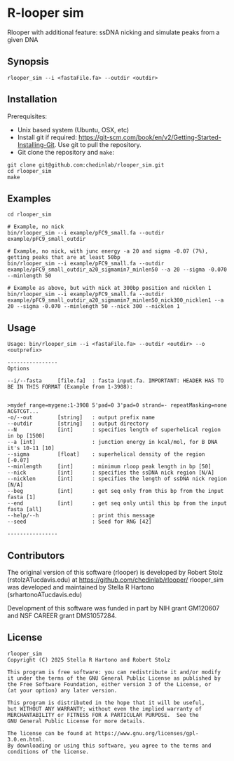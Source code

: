 # R-looper sim

Rlooper with additional feature: ssDNA nicking and simulate peaks from a given DNA

## Synopsis

```
rlooper_sim --i <fastaFile.fa> --outdir <outdir>
```

## Installation

Prerequisites:
- Unix based system (Ubuntu, OSX, etc)
- Install git if required: https://git-scm.com/book/en/v2/Getting-Started-Installing-Git. Use git to pull the repository. 
- Git clone the repository and `make`:

```
git clone git@github.com:chedinlab/rlooper_sim.git
cd rlooper_sim
make
```

## Examples

```
cd rlooper_sim

# Example, no nick
bin/rlooper_sim --i example/pFC9_small.fa --outdir example/pFC9_small_outdir

# Example, no nick, with junc energy -a 20 and sigma -0.07 (7%), getting peaks that are at least 50bp
bin/rlooper_sim --i example/pFC9_small.fa --outdir example/pFC9_small_outdir_a20_sigmamin7_minlen50 --a 20 --sigma -0.070 --minlength 50

# Example as above, but with nick at 300bp position and nicklen 1
bin/rlooper_sim --i example/pFC9_small.fa --outdir example/pFC9_small_outdir_a20_sigmamin7_minlen50_nick300_nicklen1 --a 20 --sigma -0.070 --minlength 50 --nick 300 --nicklen 1
```

## Usage

```
Usage: bin/rlooper_sim --i <fastaFile.fa> --outdir <outdir> --o <outprefix>

----------------
Options

--i/--fasta     [file.fa]  : fasta input.fa. IMPORTANT: HEADER HAS TO BE IN THIS FORMAT (Example from 1-3908):


>mydef range=mygene:1-3908 5'pad=0 3'pad=0 strand=- repeatMasking=none
ACGTCGT...
-o/--out        [string]   : output prefix name
--outdir        [string]   : output directory
--N             [int]      : specifies length of superhelical region in bp [1500]
--a [int]                  : junction energy in kcal/mol, for B DNA it's 10-11 [10]
--sigma         [float]    : superhelical density of the region [-0.07]
--minlength     [int]      : minimum rloop peak length in bp [50]
--nick          [int]      : specifies the ssDNA nick region [N/A]
--nicklen       [int]      : specifies the length of ssDNA nick region [N/A]
--beg           [int]      : get seq only from this bp from the input fasta [1]
--end           [int]      : get seq only until this bp from the input fasta [all]
--help/--h                 : print this message
--seed                     : Seed for RNG [42]

----------------
```

## Contributors

The original version of this software (rlooper) is developed by Robert Stolz (rstolzATucdavis.edu) at https://github.com/chedinlab/rlooper/
rlooper_sim was developed and maintained by Stella R Hartono (srhartonoATucdavis.edu)

Development of this software was funded in part by NIH grant GM120607 and NSF CAREER grant DMS1057284. 

## License
    rlooper_sim
    Copyright (C) 2025 Stella R Hartono and Robert Stolz

    This program is free software: you can redistribute it and/or modify
    it under the terms of the GNU General Public License as published by
    the Free Software Foundation, either version 3 of the License, or
    (at your option) any later version.

    This program is distributed in the hope that it will be useful,
    but WITHOUT ANY WARRANTY; without even the implied warranty of
    MERCHANTABILITY or FITNESS FOR A PARTICULAR PURPOSE.  See the
    GNU General Public License for more details.

    The license can be found at https://www.gnu.org/licenses/gpl-3.0.en.html. 
    By downloading or using this software, you agree to the terms and conditions of the license. 
